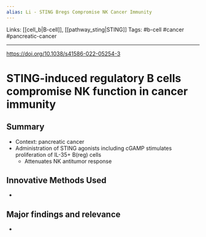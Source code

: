 ```yaml
---
alias: Li - STING Bregs Compromise NK Cancer Immunity
---
```


Links: [[cell_b|B-cell]], [[pathway_sting|STING]]
Tags: #b-cell #cancer #pancreatic-cancer

---

https://doi.org/10.1038/s41586-022-05254-3

# STING-induced regulatory B cells compromise NK function in cancer immunity

## Summary
- Context: pancreatic cancer
- Administration of STING agonists including cGAMP stimulates proliferation of IL-35+ B(reg) cells
	- Attenuates NK antitumor response 

## Innovative Methods Used
- 

## Major findings and relevance
-  
